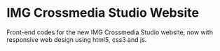 <h1>IMG Crossmedia Studio Website</h1>
<p>Front-end codes for the new IMG Crossmedia Studio website, now with responsive web design using html5, css3 and js.</p>
